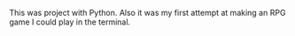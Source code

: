 This was project with Python. Also it was my first attempt at making an RPG game I could play in the terminal. 
